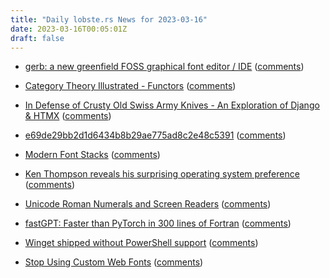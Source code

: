 ```yaml
---
title: "Daily lobste.rs News for 2023-03-16"
date: 2023-03-16T00:05:01Z
draft: false
---
```






- [gerb: a new greenfield FOSS graphical font editor / IDE](https://github.com/epilys/gerb#readme)
  ([comments](https://lobste.rs/s/vjlz7l/gerb_new_greenfield_foss_graphical_font))



- [Category Theory Illustrated - Functors](https://abuseofnotation.github.io/category-theory-illustrated/06_functors/)
  ([comments](https://lobste.rs/s/pjy2bo/category_theory_illustrated_functors))



- [In Defense of Crusty Old Swiss Army Knives - An Exploration of Django & HTMX](https://zachgoldstein.engineering/posts/crusty-knives/crusty-knives/)
  ([comments](https://lobste.rs/s/tu3t09/defense_crusty_old_swiss_army_knives))



- [e69de29bb2d1d6434b8b29ae775ad8c2e48c5391](https://blog.waleedkhan.name/e69de29bb2d1d6434b8b29ae775ad8c2e48c5391/)
  ([comments](https://lobste.rs/s/9xj8ii/e69de29bb2d1d6434b8b29ae775ad8c2e48))



- [Modern Font Stacks](https://modernfontstacks.com/)
  ([comments](https://lobste.rs/s/tdiloe/modern_font_stacks))



- [Ken Thompson reveals his surprising operating system preference](https://www.youtube.com/live/kaandEt_pKw?feature=share&t=3468)
  ([comments](https://lobste.rs/s/htwiag/ken_thompson_reveals_his_surprising))



- [Unicode Roman Numerals and Screen Readers](https://shkspr.mobi/blog/2023/03/unicode-roman-numerals-and-screen-readers/)
  ([comments](https://lobste.rs/s/sbvmkv/unicode_roman_numerals_screen_readers))



- [fastGPT: Faster than PyTorch in 300 lines of Fortran](https://ondrejcertik.com/blog/2023/03/fastgpt-faster-than-pytorch-in-300-lines-of-fortran/)
  ([comments](https://lobste.rs/s/gn015t/fastgpt_faster_than_pytorch_300_lines))



- [Winget shipped without PowerShell support](https://www.lkhrs.com/blog/2023/03/winget-powershell/)
  ([comments](https://lobste.rs/s/tkgntr/winget_shipped_without_powershell))



- [Stop Using Custom Web Fonts](https://bt.ht/webfonts/)
  ([comments](https://lobste.rs/s/vktlcr/stop_using_custom_web_fonts))


